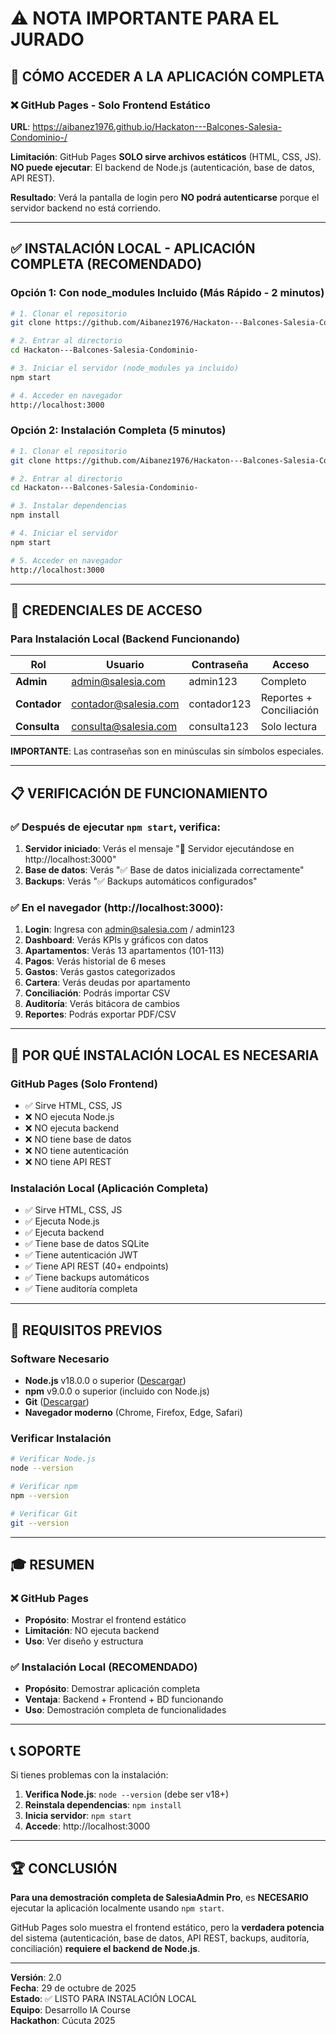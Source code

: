 # ⚠️ NOTA IMPORTANTE PARA EL JURADO

## 🎯 CÓMO ACCEDER A LA APLICACIÓN COMPLETA

### ❌ GitHub Pages - Solo Frontend Estático
**URL**: https://aibanez1976.github.io/Hackaton---Balcones-Salesia-Condominio-/

**Limitación**: GitHub Pages **SOLO sirve archivos estáticos** (HTML, CSS, JS).  
**NO puede ejecutar**: El backend de Node.js (autenticación, base de datos, API REST).

**Resultado**: Verá la pantalla de login pero **NO podrá autenticarse** porque el servidor backend no está corriendo.

---

## ✅ INSTALACIÓN LOCAL - APLICACIÓN COMPLETA (RECOMENDADO)

### Opción 1: Con node_modules Incluido (Más Rápido - 2 minutos)

```bash
# 1. Clonar el repositorio
git clone https://github.com/Aibanez1976/Hackaton---Balcones-Salesia-Condominio-.git

# 2. Entrar al directorio
cd Hackaton---Balcones-Salesia-Condominio-

# 3. Iniciar el servidor (node_modules ya incluido)
npm start

# 4. Acceder en navegador
http://localhost:3000
```

### Opción 2: Instalación Completa (5 minutos)

```bash
# 1. Clonar el repositorio
git clone https://github.com/Aibanez1976/Hackaton---Balcones-Salesia-Condominio-.git

# 2. Entrar al directorio
cd Hackaton---Balcones-Salesia-Condominio-

# 3. Instalar dependencias
npm install

# 4. Iniciar el servidor
npm start

# 5. Acceder en navegador
http://localhost:3000
```

---

## 🔑 CREDENCIALES DE ACCESO

### Para Instalación Local (Backend Funcionando)

| Rol | Usuario | Contraseña | Acceso |
|-----|---------|-----------|--------|
| **Admin** | admin@salesia.com | admin123 | Completo |
| **Contador** | contador@salesia.com | contador123 | Reportes + Conciliación |
| **Consulta** | consulta@salesia.com | consulta123 | Solo lectura |

**IMPORTANTE**: Las contraseñas son en minúsculas sin símbolos especiales.

---

## 📋 VERIFICACIÓN DE FUNCIONAMIENTO

### ✅ Después de ejecutar `npm start`, verifica:

1. **Servidor iniciado**: Verás el mensaje "🚀 Servidor ejecutándose en http://localhost:3000"
2. **Base de datos**: Verás "✅ Base de datos inicializada correctamente"
3. **Backups**: Verás "✅ Backups automáticos configurados"

### ✅ En el navegador (http://localhost:3000):

1. **Login**: Ingresa con admin@salesia.com / admin123
2. **Dashboard**: Verás KPIs y gráficos con datos
3. **Apartamentos**: Verás 13 apartamentos (101-113)
4. **Pagos**: Verás historial de 6 meses
5. **Gastos**: Verás gastos categorizados
6. **Cartera**: Verás deudas por apartamento
7. **Conciliación**: Podrás importar CSV
8. **Auditoría**: Verás bitácora de cambios
9. **Reportes**: Podrás exportar PDF/CSV

---

## 🎯 POR QUÉ INSTALACIÓN LOCAL ES NECESARIA

### GitHub Pages (Solo Frontend)
- ✅ Sirve HTML, CSS, JS
- ❌ NO ejecuta Node.js
- ❌ NO ejecuta backend
- ❌ NO tiene base de datos
- ❌ NO tiene autenticación
- ❌ NO tiene API REST

### Instalación Local (Aplicación Completa)
- ✅ Sirve HTML, CSS, JS
- ✅ Ejecuta Node.js
- ✅ Ejecuta backend
- ✅ Tiene base de datos SQLite
- ✅ Tiene autenticación JWT
- ✅ Tiene API REST (40+ endpoints)
- ✅ Tiene backups automáticos
- ✅ Tiene auditoría completa

---

## 🚀 REQUISITOS PREVIOS

### Software Necesario
- **Node.js** v18.0.0 o superior ([Descargar](https://nodejs.org/))
- **npm** v9.0.0 o superior (incluido con Node.js)
- **Git** ([Descargar](https://git-scm.com/))
- **Navegador moderno** (Chrome, Firefox, Edge, Safari)

### Verificar Instalación
```bash
# Verificar Node.js
node --version

# Verificar npm
npm --version

# Verificar Git
git --version
```

---

## 🎓 RESUMEN

### ❌ GitHub Pages
- **Propósito**: Mostrar el frontend estático
- **Limitación**: NO ejecuta backend
- **Uso**: Ver diseño y estructura

### ✅ Instalación Local (RECOMENDADO)
- **Propósito**: Demostrar aplicación completa
- **Ventaja**: Backend + Frontend + BD funcionando
- **Uso**: Demostración completa de funcionalidades

---

## 📞 SOPORTE

Si tienes problemas con la instalación:

1. **Verifica Node.js**: `node --version` (debe ser v18+)
2. **Reinstala dependencias**: `npm install`
3. **Inicia servidor**: `npm start`
4. **Accede**: http://localhost:3000

---

## 🏆 CONCLUSIÓN

**Para una demostración completa de SalesiaAdmin Pro**, es **NECESARIO** ejecutar la aplicación localmente usando `npm start`.

GitHub Pages solo muestra el frontend estático, pero la **verdadera potencia** del sistema (autenticación, base de datos, API REST, backups, auditoría, conciliación) **requiere el backend de Node.js**.

---

**Versión**: 2.0  
**Fecha**: 29 de octubre de 2025  
**Estado**: ✅ LISTO PARA INSTALACIÓN LOCAL  
**Equipo**: Desarrollo IA Course  
**Hackathon**: Cúcuta 2025
